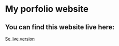 # My porfolio website



## You can find this website live here:
[Se live version](https://daniell.netlify.app/)